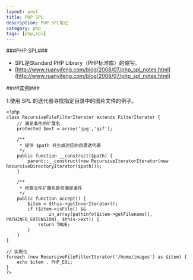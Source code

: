 ```yaml
---
layout: post
title: PHP SPL
description: PHP SPL笔记
category: php
tags: [php,spl]
---
```

###PHP SPL###

* SPL是Standard PHP Library（PHP标准库）的缩写。
* [http://www.ruanyifeng.com/blog/2008/07/php_spl_notes.html](http://www.ruanyifeng.com/blog/2008/07/php_spl_notes.html)

####实例###
<p>1.使用 SPL 的迭代器寻找指定目录中的图片文件的例子。</p>

	<?php
	class RecursiveFileFilterIterator extends FilterIterator {
    	// 满足条件的扩展名
    	protected $ext = array('jpg','gif');
 
	    /**
	     * 提供 $path 并生成对应的目录迭代器
	     */
	    public function __construct($path) {
	        parent::__construct(new RecursiveIteratorIterator(new RecursiveDirectoryIterator($path)));
	    }
 
	    /**
	     * 检查文件扩展名是否满足条件
	     */
	    public function accept() {
	        $item = $this->getInnerIterator();
	        if ($item->isFile() &&
	                in_array(pathinfo($item->getFilename(), PATHINFO_EXTENSION), $this->ext)) {
	            return TRUE;
	        }
	    }
	}
 
	// 实例化
	foreach (new RecursiveFileFilterIterator('/home/images') as $item) {
    	echo $item . PHP_EOL;
	}
	?>
	
	

